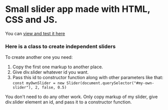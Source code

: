 # Small slider app made with HTML, CSS and JS.

You can [view and test it here](https://vaskovskied.github.io/slider-js-pet/)

### Here is a class to create independent sliders

To create another one you need:

1. Copy the first one markup to another place.
2. Give div.slider whatever id you want.
3. Pass this id to constructor function along with other parameters like that:  
```const myOwnSlider = new Slider(document.querySelector("#my-own-slider"), 2, false, 0.5)```  
   
You don't need to do any other work. Only copy markup of my slider, give div.slider element an id, and pass it to a constructor function.
